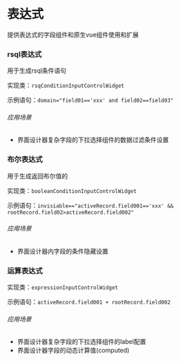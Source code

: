 # 表达式
提供表达式的字段组件和原生vue组件使用和扩展

### rsql表达式
用于生成rsql条件语句

实现类：`rsqConditionInputControlWidget`

示例语句：`domain="field01=='xxx' and field02==field03"`

###### 应用场景
- 界面设计器复杂字段的下拉选择组件的数据过滤条件设置

### 布尔表达式
用于生成返回布尔值的

实现类：`booleanConditionInputControlWidget`

示例语句：`invisiable=="activeRecord.field001=='xxx' && rootRecord.field02>activeRecord.field002"`

###### 应用场景
- 界面设计器内字段的条件隐藏设置

### 运算表达式

实现类：`expressionInputControlWidget`

示例语句：`activeRecord.field001 + rootRecord.field002`

###### 应用场景
- 界面设计器复杂字段的下拉选择组件的label配置
- 界面设计器字段的动态计算值(computed)
